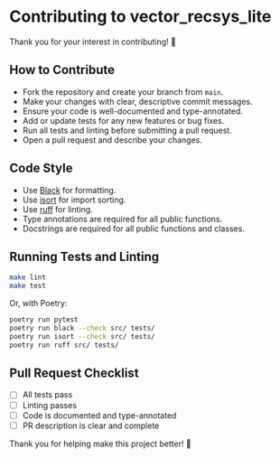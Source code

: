 # Contributing to vector_recsys_lite

Thank you for your interest in contributing! 🎉

## How to Contribute

- Fork the repository and create your branch from `main`.
- Make your changes with clear, descriptive commit messages.
- Ensure your code is well-documented and type-annotated.
- Add or update tests for any new features or bug fixes.
- Run all tests and linting before submitting a pull request.
- Open a pull request and describe your changes.

## Code Style

- Use [Black](https://github.com/psf/black) for formatting.
- Use [isort](https://pycqa.github.io/isort/) for import sorting.
- Use [ruff](https://github.com/astral-sh/ruff) for linting.
- Type annotations are required for all public functions.
- Docstrings are required for all public functions and classes.

## Running Tests and Linting

```bash
make lint
make test
```

Or, with Poetry:

```bash
poetry run pytest
poetry run black --check src/ tests/
poetry run isort --check src/ tests/
poetry run ruff src/ tests/
```

## Pull Request Checklist

- [ ] All tests pass
- [ ] Linting passes
- [ ] Code is documented and type-annotated
- [ ] PR description is clear and complete

Thank you for helping make this project better! 🚀 